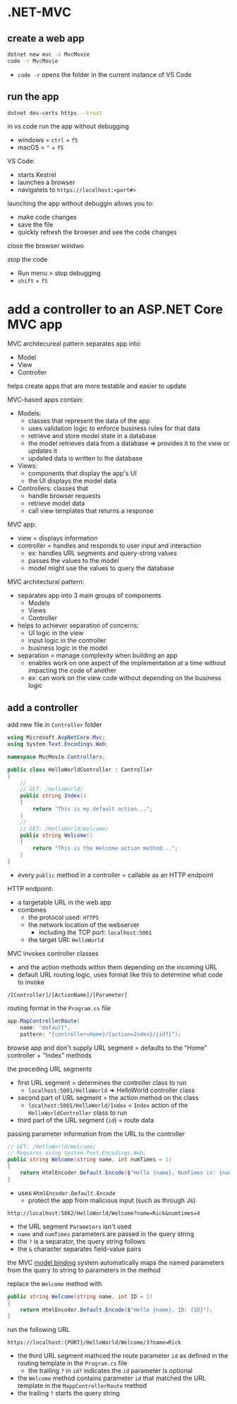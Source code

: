 # .NET-MVC

## create a web app

```bash
dotnet new mvc -o MvcMovie
code -r MvcMovie
```
- `code -r` opens the folder in the current instance of VS Code

## run the app

```bash
dotnet dev-certs https --trust
```

in vs code run the app without debugging
- windows = `ctrl` + `f5`
- macOS = `^` + `f5`

VS Code:
- starts Kestrel
- launches a browser
- navigatets to `https://localhost:<port#>`

launching the app without debuggin allows you to:
- make code changes
- save the file
- quickly refresh the browser and see the code changes

close the browser windwo

stop the code
- Run menu > stop debugging
- `shift` + `f5`

# add a controller to an ASP.NET Core MVC app
MVC architecureal pattern separates app into:
- Model
- View
- Controller

helps create apps that are more testable and easier to update

MVC-based apps contain:
- Models:
    - classes that represent the data of the app
    - uses validation logic to enforce business rules for that data 
    - retrieve and store model state in a database
    - the model retrieves data from a database => provides it to the view or updates it
    - updated data is written to the database
- Views:
    - components that display the app's UI
    - the UI displays the model data
- Controllers: classes that
    - handle browser requests
    - retrieve model data
    - call view templates that returns a response

MVC app:
- view = displays information
- controller = handles and responds to user input and interaction
    - ex: handles URL segments and query-string values
    - passes the values to the model
    - model might use the values to query the database

MVC architectural pattern:
- separates app into 3 main groups of components
    - Models
    - Views
    - Controller
- helps to achiever separation of concerns:
    - UI logic in the view
    - input logic in the controller
    - business logic in the model
- separation = manage complexity when building an app
    - enables work on one aspect of the implementation at a time without impacting the code of another
    - ex: can work on the view code without depending on the business logic

## add a controller 
add new file in `Controller` folder

```C#
using Microsoft.AspNetCore.Mvc;
using System.Text.Encodings.Web;

namespace MvcMovie.Controllers;

public class HelloWorldController : Controller
{
    // 
    // GET: /HelloWorld/
    public string Index()
    {
        return "This is my default action...";
    }
    // 
    // GET: /HelloWorld/Welcome/ 
    public string Welcome()
    {
        return "This is the Welcome action method...";
    }
}
```
- every `public` method in a controller = callable as an HTTP endpoint

HTTP endpoint:
- a targetable URL in the web app
- combines
    - the protocol used: `HTTPS`
    - the network location of the webserver
        - including the TCP port: `localhost:5001`
    - the target URI: `HelloWorld`

MVC invokes controller classes
- and the action methods within them depending on the incoming URL
- default URL routing logic, uses format like this to determine what code to invoke
```
/[Controller]/[ActionName]/[Parameter]
```

routing format in the `Program.cs` file
```C#
app.MapControllerRoute(
    name: "default",
    pattern: "{controller=Home}/{action=Index}/{id?}");
```
browse app and don't supply URL segment = defaults to the "Home" controller + "Index" methods

the preceding URL segments
- first URL segment = determines the controller class to run
    - `localhost:5001/HelloWorld` => HelloWorld controller class
- second part of URL segment = the action method on the class
    - `localhost:5001/HelloWorld/Index` = `Index` action of the `HelloWorldController` class to run
- third part of the URL segment (`id`) = route data

passing parameter information from the URL to the controller
```C#
// GET: /HelloWorld/Welcome/ 
// Requires using System.Text.Encodings.Web;
public string Welcome(string name, int numTimes = 1)
{
    return HtmlEncoder.Default.Encode($"Hello {name}, NumTimes is: {numTimes}");
}
```
- uses `HtmlEncoder.Default.Encode` 
    - protect the app from malicious input (such as through Js)

    
```HTTP
http://localhost:5062/HelloWorld/Welcome?name=Rick&numtimes=4
```
- the URL segment `Parameters` isn't used
- `name` and `numTimes` parameters are passed in the query string
- the `?` is a separator, the query string follows
- the `&` character separates field-value pairs

the MVC [model binding](https://learn.microsoft.com/en-us/aspnet/core/mvc/models/model-binding?view=aspnetcore-9.0) system automatically maps the named parameters from the query to string to parameters in the method

replace the `Welcome` method with 
```C#
public string Welcome(string name, int ID = 1)
{
    return HtmlEncoder.Default.Encode($"Hello {name}, ID: {ID}");
}
```
run the following URL
```HTTP
https://localhost:{PORT}/HelloWorld/Welcome/3?name=Rick
```
- the third URL segment mathced the route parameter `id` as defined in the routing template in the `Program.cs` file
    - the trailing `?` in `id?` indicates the `id` parameter is optional
- the `Welcome` method contains parameter `id` that matched the URL template in the `MappControllerRoute` method
- the trailing `?` starts the query string